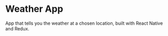 # Weather App

App that tells you the weather at a chosen location, built with React Native and Redux.